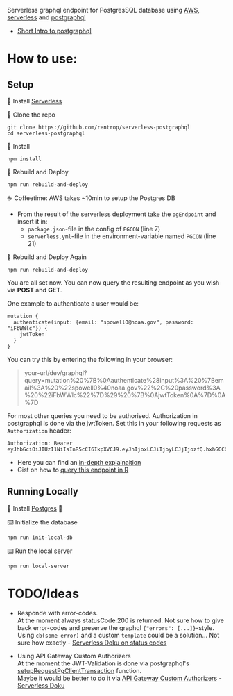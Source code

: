 Serverless graphql endpoint for PostgresSQL database using [AWS](https://aws.amazon.com/de/),
[serverless](https://github.com/serverless/serverless)
and [postgraphql](https://github.com/calebmer/postgraphql)

* [Short Intro to postgraphql](https://www.youtube.com/watch?v=b3pwlCDy6vY)

# How to use:

## Setup
💾 Install [Serverless](https://github.com/serverless/serverless#quick-start)

👯 Clone the repo
```
git clone https://github.com/rentrop/serverless-postgraphql
cd serverless-postgraphql
```

💾 Install
```
npm install
```

🚀 Rebuild and Deploy
```
npm run rebuild-and-deploy
```

☕ Coffeetime:  AWS takes ~10min to setup the Postgres DB

* From the result of the serverless deployment take the `pgEndpoint` and insert it in:
  * `package.json`-file in the config of `PGCON` (line 7)
  * `serverless.yml`-file in the environment-variable named `PGCON` (line 21)

🚀 Rebuild and Deploy Again
```
npm run rebuild-and-deploy
```

You are all set now. You can now query the resulting endpoint as you wish via __POST__ and __GET__.

One example to authenticate a user would be:
```
mutation {
  authenticate(input: {email: "spowell0@noaa.gov", password: "iFbWWlc"}) {
    jwtToken
  }
}
```

You can try this by entering the following in your browser:
 > your-url/dev/graphql?query=mutation%20%7B%0Aauthenticate%28input%3A%20%7Bemail%3A%20%22spowell0%40noaa.gov%22%2C%20password%3A%20%22iFbWWlc%22%7D%29%20%7B%0AjwtToken%0A%7D%0A%7D

For most other queries you need to be authorised. Authorization in postgraphql is done via the jwtToken. Set this in your following requests as `Authorization` header:

```
Authorization: Bearer eyJhbGciOiJIUzI1NiIsInR5cCI6IkpXVCJ9.eyJhIjoxLCJiIjoyLCJjIjozfQ.hxhGCCCmGV9nT1slief1WgEsOsfdnlVizNrODxfh1M8
```

* Here you can find an [in-depth explainaition](https://github.com/calebmer/postgraphql/blob/master/examples/forum/TUTORIAL.md#authentication-and-authorization)
* Gist on how to [query this endpoint in R](https://gist.github.com/rentrop/83cb1d8fc8593726a808032e55314019)

## Running Locally

💾 Install [Postgres](https://www.postgresql.org/) 🐘

⌨️ Initialize the database
```
npm run init-local-db
```

⌨️ Run the local server
```
npm run local-server
```

# TODO/Ideas
* Responde with error-codes.  
At the moment always statusCode:200 is returned.
Not sure how to give back error-codes and preserve the graphql `{"errors": [...]}`-style.
Using `cb(some error)` and a custom `template` could be a solution... Not sure how exactly - [Serverless Doku on status codes](https://serverless.com/framework/docs/providers/aws/events/apigateway#custom-status-codes)

* Using API Gateway Custom Authorizers  
At the moment the JWT-Validation is done via postgraphql's [setupRequestPgClientTransaction](https://github.com/calebmer/postgraphql/blob/e72696de3d67f5d478c009f8be4c9b25fdb1e2ed/src/postgraphql/http/setupRequestPgClientTransaction.js#L39) function.  
Maybe it would be better to do it via [API Gateway Custom Authorizers](http://docs.aws.amazon.com/apigateway/latest/developerguide/use-custom-authorizer.html) - [Serverless Doku](https://serverless.com/framework/docs/providers/aws/events/apigateway#http-endpoints-with-custom-authorizers)
